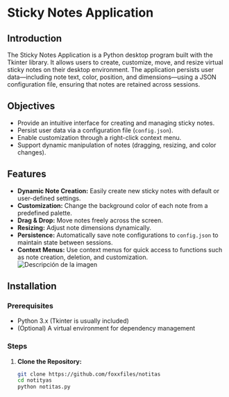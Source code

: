 # Sticky Notes Application

## Introduction

The Sticky Notes Application is a Python desktop program built with the Tkinter library. It allows users to create, customize, move, and resize virtual sticky notes on their desktop environment. The application persists user data—including note text, color, position, and dimensions—using a JSON configuration file, ensuring that notes are retained across sessions.

## Objectives

- Provide an intuitive interface for creating and managing sticky notes.
- Persist user data via a configuration file (`config.json`).
- Enable customization through a right-click context menu.
- Support dynamic manipulation of notes (dragging, resizing, and color changes).

## Features

- **Dynamic Note Creation:** Easily create new sticky notes with default or user-defined settings.
- **Customization:** Change the background color of each note from a predefined palette.
- **Drag & Drop:** Move notes freely across the screen.
- **Resizing:** Adjust note dimensions dynamically.
- **Persistence:** Automatically save note configurations to `config.json` to maintain state between sessions.
- **Context Menus:** Use context menus for quick access to functions such as note creation, deletion, and customization.
![Descripción de la imagen](https://example.com/path/to/image.png)
## Installation

### Prerequisites

- Python 3.x (Tkinter is usually included)
- (Optional) A virtual environment for dependency management

### Steps

1. **Clone the Repository:**
   ```bash
   git clone https://github.com/foxxfiles/notitas
   cd notityas
   python notitas.py
